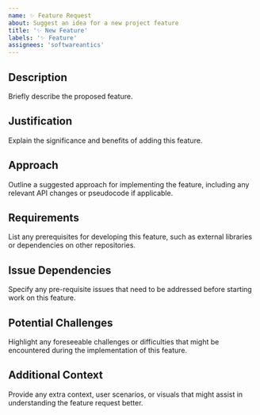 ```yaml
---
name: ✨ Feature Request
about: Suggest an idea for a new project feature
title: '✨ New Feature'
labels: '✨ Feature'
assignees: 'softwareantics'
---
```


## Description

Briefly describe the proposed feature.

## Justification

Explain the significance and benefits of adding this feature.

## Approach

Outline a suggested approach for implementing the feature, including any relevant API changes or pseudocode if applicable.

## Requirements

List any prerequisites for developing this feature, such as external libraries or dependencies on other repositories.

## Issue Dependencies

Specify any pre-requisite issues that need to be addressed before starting work on this feature.

## Potential Challenges

Highlight any foreseeable challenges or difficulties that might be encountered during the implementation of this feature.

## Additional Context

Provide any extra context, user scenarios, or visuals that might assist in understanding the feature request better.

